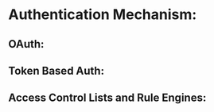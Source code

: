 # Authentication Mechanism:

## OAuth:

## Token Based Auth:


## Access Control Lists and Rule Engines:

